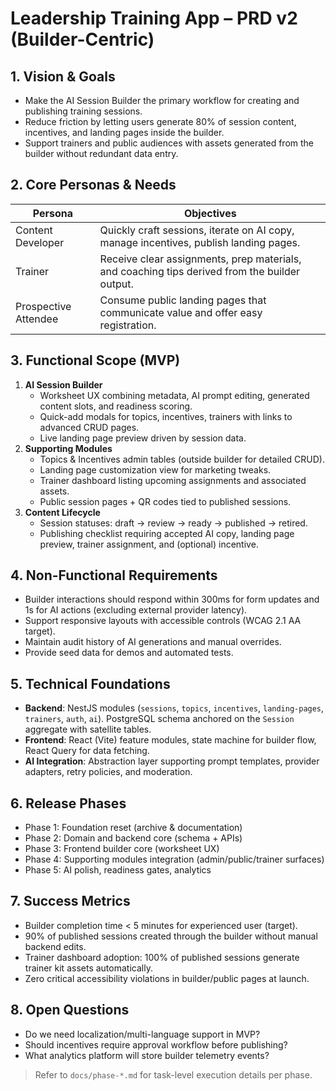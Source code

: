 # Leadership Training App – PRD v2 (Builder-Centric)

## 1. Vision & Goals
- Make the AI Session Builder the primary workflow for creating and publishing training sessions.
- Reduce friction by letting users generate 80% of session content, incentives, and landing pages inside the builder.
- Support trainers and public audiences with assets generated from the builder without redundant data entry.

## 2. Core Personas & Needs
| Persona | Objectives |
| --- | --- |
| Content Developer | Quickly craft sessions, iterate on AI copy, manage incentives, publish landing pages. |
| Trainer | Receive clear assignments, prep materials, and coaching tips derived from the builder output. |
| Prospective Attendee | Consume public landing pages that communicate value and offer easy registration. |

## 3. Functional Scope (MVP)
1. **AI Session Builder**
   - Worksheet UX combining metadata, AI prompt editing, generated content slots, and readiness scoring.
   - Quick-add modals for topics, incentives, trainers with links to advanced CRUD pages.
   - Live landing page preview driven by session data.
2. **Supporting Modules**
   - Topics & Incentives admin tables (outside builder for detailed CRUD).
   - Landing page customization view for marketing tweaks.
   - Trainer dashboard listing upcoming assignments and associated assets.
   - Public session pages + QR codes tied to published sessions.
3. **Content Lifecycle**
   - Session statuses: draft → review → ready → published → retired.
   - Publishing checklist requiring accepted AI copy, landing page preview, trainer assignment, and (optional) incentive.

## 4. Non-Functional Requirements
- Builder interactions should respond within 300ms for form updates and 1s for AI actions (excluding external provider latency).
- Support responsive layouts with accessible controls (WCAG 2.1 AA target).
- Maintain audit history of AI generations and manual overrides.
- Provide seed data for demos and automated tests.

## 5. Technical Foundations
- **Backend**: NestJS modules (`sessions`, `topics`, `incentives`, `landing-pages`, `trainers`, `auth`, `ai`). PostgreSQL schema anchored on the `Session` aggregate with satellite tables.
- **Frontend**: React (Vite) feature modules, state machine for builder flow, React Query for data fetching.
- **AI Integration**: Abstraction layer supporting prompt templates, provider adapters, retry policies, and moderation.

## 6. Release Phases
- Phase 1: Foundation reset (archive & documentation)
- Phase 2: Domain and backend core (schema + APIs)
- Phase 3: Frontend builder core (worksheet UX)
- Phase 4: Supporting modules integration (admin/public/trainer surfaces)
- Phase 5: AI polish, readiness gates, analytics

## 7. Success Metrics
- Builder completion time < 5 minutes for experienced user (target).
- 90% of published sessions created through the builder without manual backend edits.
- Trainer dashboard adoption: 100% of published sessions generate trainer kit assets automatically.
- Zero critical accessibility violations in builder/public pages at launch.

## 8. Open Questions
- Do we need localization/multi-language support in MVP?
- Should incentives require approval workflow before publishing?
- What analytics platform will store builder telemetry events?

> Refer to `docs/phase-*.md` for task-level execution details per phase.
